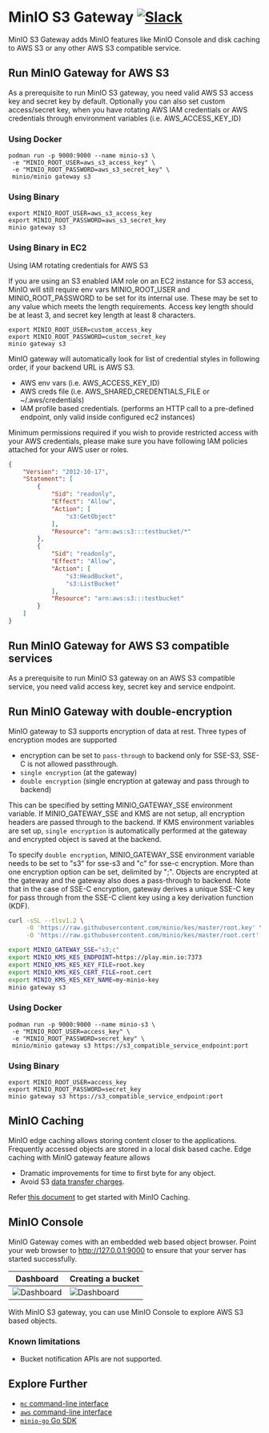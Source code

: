 # MinIO S3 Gateway [![Slack](https://slack.min.io/slack?type=svg)](https://slack.min.io)

MinIO S3 Gateway adds MinIO features like MinIO Console and disk caching to AWS S3 or any other AWS S3 compatible service.

## Run MinIO Gateway for AWS S3
As a prerequisite to run MinIO S3 gateway, you need valid AWS S3 access key and secret key by default. Optionally you can also set custom access/secret key, when you have rotating AWS IAM credentials or AWS credentials through environment variables (i.e. AWS_ACCESS_KEY_ID)

### Using Docker
```
podman run -p 9000:9000 --name minio-s3 \
 -e "MINIO_ROOT_USER=aws_s3_access_key" \
 -e "MINIO_ROOT_PASSWORD=aws_s3_secret_key" \
 minio/minio gateway s3
```

### Using Binary
```
export MINIO_ROOT_USER=aws_s3_access_key
export MINIO_ROOT_PASSWORD=aws_s3_secret_key
minio gateway s3
```

### Using Binary in EC2
Using IAM rotating credentials for AWS S3

If you are using an S3 enabled IAM role on an EC2 instance for S3 access, MinIO will still require env vars MINIO_ROOT_USER and MINIO_ROOT_PASSWORD to be set for its internal use. These may be set to any value which meets the length requirements. Access key length should be at least 3, and secret key length at least 8 characters.
```
export MINIO_ROOT_USER=custom_access_key
export MINIO_ROOT_PASSWORD=custom_secret_key
minio gateway s3
```

MinIO gateway will automatically look for list of credential styles in following order, if your backend URL is AWS S3.

- AWS env vars (i.e. AWS_ACCESS_KEY_ID)
- AWS creds file (i.e. AWS_SHARED_CREDENTIALS_FILE or ~/.aws/credentials)
- IAM profile based credentials. (performs an HTTP call to a pre-defined endpoint, only valid inside configured ec2 instances)

Minimum permissions required if you wish to provide restricted access with your AWS credentials, please make sure you have following IAM policies attached for your AWS user or roles.

```json
{
    "Version": "2012-10-17",
    "Statement": [
        {
            "Sid": "readonly",
            "Effect": "Allow",
            "Action": [
                "s3:GetObject"
            ],
            "Resource": "arn:aws:s3:::testbucket/*"
        },
        {
            "Sid": "readonly",
            "Effect": "Allow",
            "Action": [
                "s3:HeadBucket",
                "s3:ListBucket"
            ],
            "Resource": "arn:aws:s3:::testbucket"
        }
    ]
}
```

## Run MinIO Gateway for AWS S3 compatible services
As a prerequisite to run MinIO S3 gateway on an AWS S3 compatible service, you need valid access key, secret key and service endpoint.

## Run MinIO Gateway with double-encryption
MinIO gateway to S3 supports encryption of data at rest. Three types of encryption modes are supported

- encryption can be set to ``pass-through`` to backend only for SSE-S3, SSE-C is not allowed passthrough.
- ``single encryption`` (at the gateway)
- ``double encryption`` (single encryption at gateway and pass through to backend)

This can be specified by setting MINIO_GATEWAY_SSE environment variable. If MINIO_GATEWAY_SSE and KMS are not setup, all encryption headers are passed through to the backend. If KMS environment variables are set up, ``single encryption`` is automatically performed at the gateway and encrypted object is saved at the backend.

To specify ``double encryption``, MINIO_GATEWAY_SSE environment variable needs to be set to "s3" for sse-s3
and "c" for sse-c encryption. More than one encryption option can be set, delimited by ";". Objects are encrypted at the gateway and the gateway also does a pass-through to backend. Note that in the case of SSE-C encryption, gateway derives a unique SSE-C key for pass through from the SSE-C client key using a key derivation function (KDF).


```sh
curl -sSL --tlsv1.2 \
     -O 'https://raw.githubusercontent.com/minio/kes/master/root.key' \
     -O 'https://raw.githubusercontent.com/minio/kes/master/root.cert'
```

```sh
export MINIO_GATEWAY_SSE="s3;c"
export MINIO_KMS_KES_ENDPOINT=https://play.min.io:7373
export MINIO_KMS_KES_KEY_FILE=root.key
export MINIO_KMS_KES_CERT_FILE=root.cert
export MINIO_KMS_KES_KEY_NAME=my-minio-key
minio gateway s3
```

### Using Docker
```
podman run -p 9000:9000 --name minio-s3 \
 -e "MINIO_ROOT_USER=access_key" \
 -e "MINIO_ROOT_PASSWORD=secret_key" \
 minio/minio gateway s3 https://s3_compatible_service_endpoint:port
```

### Using Binary
```
export MINIO_ROOT_USER=access_key
export MINIO_ROOT_PASSWORD=secret_key
minio gateway s3 https://s3_compatible_service_endpoint:port
```

## MinIO Caching
MinIO edge caching allows storing content closer to the applications. Frequently accessed objects are stored in a local disk based cache. Edge caching with MinIO gateway feature allows

- Dramatic improvements for time to first byte for any object.
- Avoid S3 [data transfer charges](https://aws.amazon.com/s3/pricing/).

Refer [this document](https://docs.min.io/docs/minio-disk-cache-guide.html) to get started with MinIO Caching.

## MinIO Console
MinIO Gateway comes with an embedded web based object browser. Point your web browser to http://127.0.0.1:9000 to ensure that your server has started successfully.

| Dashboard                                                                                   | Creating a bucket                                                                           |
| -------------                                                                               | -------------                                                                               |
| ![Dashboard](https://github.com/minio/minio/blob/master/docs/screenshots/pic1.png?raw=true) | ![Dashboard](https://github.com/minio/minio/blob/master/docs/screenshots/pic2.png?raw=true) |

With MinIO S3 gateway, you can use MinIO Console to explore AWS S3 based objects.

### Known limitations

- Bucket notification APIs are not supported.

## Explore Further

- [`mc` command-line interface](https://docs.min.io/docs/minio-client-quickstart-guide)
- [`aws` command-line interface](https://docs.min.io/docs/aws-cli-with-minio)
- [`minio-go` Go SDK](https://docs.min.io/docs/golang-client-quickstart-guide)

